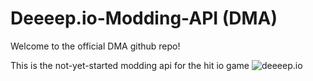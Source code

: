 # Deeeep.io-Modding-API (DMA)

Welcome to the official DMA github repo!

This is the not-yet-started modding api for the hit io game ![deeeep.io]("https://deeeep.io")
